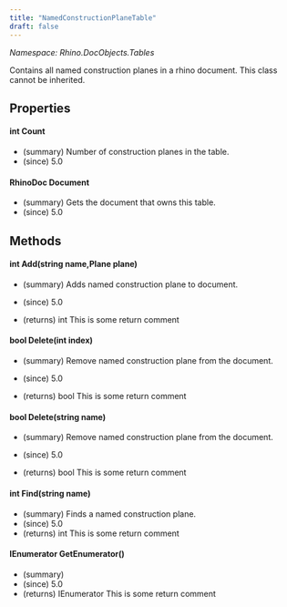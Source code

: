 ```yaml
---
title: "NamedConstructionPlaneTable"
draft: false
---
```


*Namespace: Rhino.DocObjects.Tables*

   Contains all named construction planes in a rhino document.
   This class cannot be inherited.
## Properties
#### int Count
- (summary) Number of construction planes in the table.
- (since) 5.0
#### RhinoDoc Document
- (summary) Gets the document that owns this table.
- (since) 5.0
## Methods
#### int Add(string name,Plane plane)
- (summary) 
     Adds named construction plane to document.
     
- (since) 5.0
- (returns) int This is some return comment
#### bool Delete(int index)
- (summary) 
     Remove named construction plane from the document.
     
- (since) 5.0
- (returns) bool This is some return comment
#### bool Delete(string name)
- (summary) 
     Remove named construction plane from the document.
     
- (since) 5.0
- (returns) bool This is some return comment
#### int Find(string name)
- (summary) Finds a named construction plane.
- (since) 5.0
- (returns) int This is some return comment
#### IEnumerator<ConstructionPlane> GetEnumerator()
- (summary) 
- (since) 5.0
- (returns) IEnumerator<ConstructionPlane> This is some return comment
